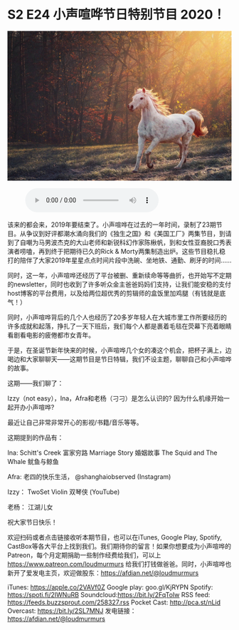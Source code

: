 # S2 E24 小声喧哗节日特别节目 2020！

![](./image.jpeg)

<figure>
    <figcaption></figcaption>
    <audio
        controls
        src="./audio.mp3">
            Your browser does not support the
            <code>audio</code> element.
    </audio>
</figure>

<p>该来的都会来，2019年要结束了。小声喧哗在过去的一年时间，录制了23期节目。从争议到好评都潮水涌向我们的《独生之国》和《美国工厂》两集节目，到请到了自嘲为马男波杰克的大山老师和新锐科幻作家陈楸帆，到和女性亚裔脱口秀表演者唠嗑，再到终于把期待已久的Rick &amp; Morty两集制造出炉。这些节目稳扎稳打的陪伴了大家2019年星星点点时间片段中洗碗、坐地铁、通勤、刷牙的时间……</p>
<p>同时，这一年，小声喧哗还经历了平台被删、重新续命等等曲折，也开始写不定期的newsletter，同时也收到了许多听众金主爸爸妈妈们支持，让我们能安稳的支付host博客的平台费用，以及给两位超优秀的剪辑师的盒饭里加鸡腿（有钱就是底气！）</p>
<p>同时，小声喧哗背后的几个人也经历了20多岁年轻人在大城市里工作所要经历的许多成就和起落，挣扎了一天下班后，我们每个人都是裹着毛毯在荧幕下亮着眼睛看剧看电影的疲倦都市女青年。</p>
<p>于是，在圣诞节新年快来的时候，小声喧哗几个女的凑这个机会，把杯子满上，边喝边和大家聊聊天——这期节目是节日特辑，我们不设主题，聊聊自己和小声喧哗的故事。</p>
<p>这期——我们聊了：</p>
<p>Izzy（not easy），Ina，Afra和老杨（刁刁）是怎么认识的? 因为什么机缘开始一起开办小声喧哗?</p>
<p>最近让自己非常非常开心的影视/书籍/音乐等等。</p>
<p>这期提到的作品有：</p>
<p>Ina: 
Schitt's Creek 富家穷路
Marriage Story 婚姻故事
The Squid and The Whale 鱿鱼与鲸鱼</p>
<p>Afra: 
老四的快乐生活， @shanghaiobserved (Instagram)</p>
<p>Izzy：
TwoSet Violin 双琴侠 (YouTube)</p>
<p>老杨：
江湖儿女</p>
<p>祝大家节日快乐！</p>
<p>欢迎扫码或者点击链接收听本期节目，也可以在iTunes, Google Play, Spotify, CastBox等各大平台上找到我们。我们期待你的留言！如果你想要成为小声喧哗的Patreon，每个月定期捐助一些制作经费给我们，可以上<a href="https://www.patreon.com/loudmurmurs">https://www.patreon.com/loudmurmurs</a> 给我们打钱做爸爸。同时，小声喧哗也新开了爱发电主页，欢迎做股东：<a href="https://afdian.net/@loudmurmurs">https://afdian.net/@loudmurmurs</a></p>
<p>iTunes: <a href="https://apple.co/2VAVf0Z">https://apple.co/2VAVf0Z</a>
Google play: goo.gl/KjRYPN
Spotify: <a href="https://spoti.fi/2IWNuRB">https://spoti.fi/2IWNuRB</a>
Soundcloud:<a href="https://bit.ly/2FqToIw">https://bit.ly/2FqToIw</a>
RSS feed: <a href="https://feeds.buzzsprout.com/258327.rss">https://feeds.buzzsprout.com/258327.rss</a>
Pocket Cast: <a href="http://pca.st/nLid">http://pca.st/nLid</a>
Overcast: <a href="https://bit.ly/2SL7MNJ">https://bit.ly/2SL7MNJ</a>
发电链接：<a href="https://afdian.net/@loudmurmurs">https://afdian.net/@loudmurmurs</a></p>
